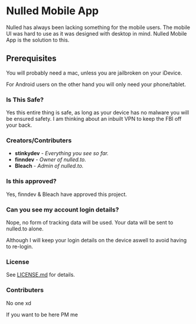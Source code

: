 # Nulled Mobile App

Nulled has always been lacking something for the mobile users. The mobile UI was hard to use as it was designed with desktop in mind. Nulled Mobile App is the solution to this.

## Prerequisites

You will probably need a mac, unless you are jailbroken on your iDevice.

For Android users on the other hand you will only need your phone/tablet.

### Is This Safe?

Yes this entire thing is safe, as long as your device has no malware you will be ensured safety. I am thinking about an inbuilt VPN to keep the FBI off your back.

### Creators/Contributers

* **stinkydev** - *Everything you see so far.* 
* **finndev** - *Owner of nulled.to.*
* **Bleach** - *Admin of nulled.to.*

### Is this approved?

Yes, finndev & Bleach have approved this project.

### Can you see my account login details?

Nope, no form of tracking data will be used. Your data will be sent to nulled.to alone.

Although I will keep your login details on the device aswell to avoid having to re-login.

### License

See [LICENSE.md](LICENSE.md) for details.

### Contributers

No one xd

If you want to be here PM me 

